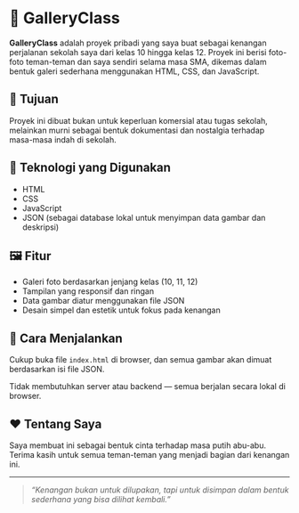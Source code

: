 # 📸 GalleryClass

**GalleryClass** adalah proyek pribadi yang saya buat sebagai kenangan perjalanan sekolah saya dari kelas 10 hingga kelas 12. Proyek ini berisi foto-foto teman-teman dan saya sendiri selama masa SMA, dikemas dalam bentuk galeri sederhana menggunakan HTML, CSS, dan JavaScript.

## 🎯 Tujuan
Proyek ini dibuat bukan untuk keperluan komersial atau tugas sekolah, melainkan murni sebagai bentuk dokumentasi dan nostalgia terhadap masa-masa indah di sekolah.

## 🧩 Teknologi yang Digunakan

- HTML
- CSS
- JavaScript
- JSON (sebagai database lokal untuk menyimpan data gambar dan deskripsi)

## 🖼️ Fitur

- Galeri foto berdasarkan jenjang kelas (10, 11, 12)
- Tampilan yang responsif dan ringan
- Data gambar diatur menggunakan file JSON
- Desain simpel dan estetik untuk fokus pada kenangan

## 🚀 Cara Menjalankan

Cukup buka file `index.html` di browser, dan semua gambar akan dimuat berdasarkan isi file JSON.

Tidak membutuhkan server atau backend — semua berjalan secara lokal di browser.

## ❤️ Tentang Saya

Saya membuat ini sebagai bentuk cinta terhadap masa putih abu-abu. Terima kasih untuk semua teman-teman yang menjadi bagian dari kenangan ini.

---

> _“Kenangan bukan untuk dilupakan, tapi untuk disimpan dalam bentuk sederhana yang bisa dilihat kembali.”_